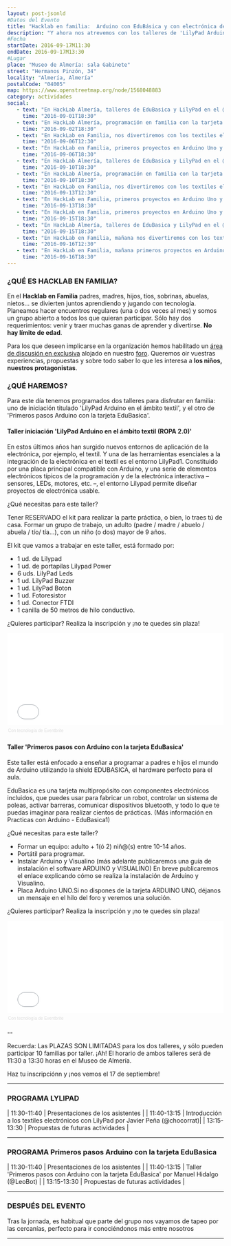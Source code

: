 ```yaml
---
layout: post-jsonld
#Datos del Evento
title: "Hacklab en familia:  Arduino con EduBásica y con electrónica de vestir"
description: "Y ahora nos atrevemos con los talleres de 'LilyPad Arduino en el ámbito textil' y 'Primeros pasos Arduino con la tarjeta EduBasica'"
#Fecha
startDate: 2016-09-17M11:30
endDate: 2016-09-17M13:30
#Lugar
place: "Museo de Almería: sala Gabinete"
street: "Hermanos Pinzón, 34"
locality: "Almería, Almería"
postalCode: "04005"
map: https://www.openstreetmap.org/node/1568048883
category: actividades
social:
   - text: "En HackLab Almería, talleres de EduBasica y LilyPad en el @MuseoAlmeria"
     time: "2016-09-01T18:30"
   - text: "En HackLab Almería, programación en familia con la tarjeta EduBasica"
     time: "2016-09-02T18:30"
   - text: "En HackLab en Familia, nos divertiremos con los textiles electrónicos"
     time: "2016-09-06T12:30"
   - text: "En HackLab en Familia, primeros proyectos en Arduino Uno y LiLyPad."
     time: "2016-09-06T18:30"
   - text: "En HackLab Almería, talleres de EduBasica y LilyPad en el @MuseoAlmeria"
     time: "2016-09-10T18:30"
   - text: "En HackLab Almería, programación en familia con la tarjeta EduBasica"
     time: "2016-09-10T18:30"
   - text: "En HackLab en Familia, nos divertiremos con los textiles electrónicos"
     time: "2016-09-13T12:30"
   - text: "En HackLab en Familia, primeros proyectos en Arduino Uno y LiLyPad."
     time: "2016-09-13T18:30"
   - text: "En HackLab en Familia, primeros proyectos en Arduino Uno y LiLyPad."
     time: "2016-09-15T18:30"
   - text: "En HackLab Almería, talleres de EduBasica y LilyPad en el @MuseoAlmeria"
     time: "2016-09-15T18:30"
   - text: "En HackLab en Familia, mañana nos divertiremos con los textiles electrónicos"
     time: "2016-09-16T12:30"
   - text: "En HackLab en Familia, mañana primeros proyectos en Arduino Uno y LiLyPad en @MuseoAlmeria."
     time: "2016-09-16T18:30"
---
```


### ¿QUÉ ES HACKLAB EN FAMILIA?

En el __Hacklab en Familia__ padres, madres, hijos, tíos, sobrinas, abuelas, nietos...  se divierten juntos aprendiendo y jugando con tecnología. Planeamos hacer encuentros regulares (una o dos veces al mes) y
somos un grupo abierto a todos los que quieran participar. Sólo hay dos requerimientos: venir y traer muchas ganas de aprender y divertirse. __No hay límite de edad__.

Para los que deseen implicarse en la organización hemos habilitado un [área de discusión en exclusiva](http://foro.hacklabalmeria.net/c/EnFamilia) alojado en nuestro [foro](http://foro.hacklabalmeria.net/). 
Queremos oir vuestras experiencias, propuestas y sobre todo saber lo que les interesa a __los niños, nuestros protagonistas__.




### ¿QUÉ HAREMOS?

Para este día tenemos programados dos talleres para disfrutar en familia: uno de iniciación titulado 'LilyPad Arduino en el ámbito textil', y el otro de 'Primeros pasos Arduino con la tarjeta EduBasica'. 


#### Taller iniciación 'LilyPad Arduino en el ámbito textil (ROPA 2.0)'

En estos últimos años han surgido nuevos entornos de aplicación de la electrónica, por ejemplo, el textil. Y una de las herramientas esenciales a la integración de la electrónica en el textil es el entorno LilyPad1. Constituido por una placa principal compatible con Arduino, y una serie de elementos electrónicos típicos de la programación y de la electrónica interactiva – sensores, LEDs, motores, etc. –, el entorno Lilypad permite diseñar proyectos de electrónica usable.

¿Qué necesitas para este taller?

Tener RESERVADO el kit para realizar la parte práctica, o bien, lo traes tú de casa. Formar un grupo de trabajo,  un adulto (padre / madre / abuelo / abuela / tío/ tía...), con un niño (o dos) mayor de 9 años.


El kit que vamos a trabajar en este taller, está formado por:

+ 1 ud. de Lilypad
+ 1 ud. de portapilas Lilypad Power
+ 6 uds. LilyPad Leds
+ 1 ud. LilyPad Buzzer
+ 1 ud. LilyPad Boton
+ 1 ud. Fotoresistor
+ 1 ud. Conector FTDI
+ 1 canilla de 50 metros de hilo conductivo.

¿Quieres participar? Realiza la inscripción y ¡no te quedes sin plaza!
<div style="width:100%; text-align:left;" ><iframe  src="//eventbrite.es/tickets-external?eid=27226393877&ref=etckt" frameborder="0" height="214" width="100%" vspace="0" hspace="0" marginheight="5" marginwidth="5" scrolling="auto" allowtransparency="true"></iframe><div style="font-family:Helvetica, Arial; font-size:10px; padding:5px 0 5px; margin:2px; width:100%; text-align:left;" ><a class="powered-by-eb" style="color: #dddddd; text-decoration: none;" target="_blank" href="http://www.eventbrite.es/l/registration-online/">Con tecnología de Eventbrite</a></div></div>



#### Taller 'Primeros pasos con Arduino con la tarjeta EduBasica'

Este taller está enfocado a enseñar a programar a padres e hijos el mundo de Arduino utilizando la shield EDUBASICA, el hardware perfecto para el aula.

EduBasica es una tarjeta multipropósito con componentes electrónicos incluidos, que puedes usar para fabricar un robot, controlar un sistema de poleas, activar barreras, comunicar dispositivos bluetooth, y todo lo que te puedas imaginar para realizar cientos de prácticas. (Más información en Practicas con Arduino - EduBasica1)

¿Qué necesitas para este taller?

+ Formar un equipo: adulto + 1(ó 2) niñ@(s) entre 10-14 años.
+ Portátil para programar.
+ Instalar Arduino y Visualino (más adelante publicaremos una guía de instalación el software ARDUINO y VISUALINO) En breve publicaremos el enlace explicando cómo se realiza la instalación de Arduino y Visualino.
+ Placa Arduino UNO.Si no dispones de la tarjeta ARDUINO UNO, déjanos un mensaje en el hilo del foro y veremos una solución.

¿Quieres participar? Realiza la inscripción y ¡no te quedes sin plaza! 

<div style="width:100%; text-align:left;" ><iframe  src="//eventbrite.es/tickets-external?eid=26287890789&ref=etckt" frameborder="0" height="214" width="100%" vspace="0" hspace="0" marginheight="5" marginwidth="5" scrolling="auto" allowtransparency="true"></iframe><div style="font-family:Helvetica, Arial; font-size:10px; padding:5px 0 5px; margin:2px; width:100%; text-align:left;" ><a class="powered-by-eb" style="color: #dddddd; text-decoration: none;" target="_blank" href="http://www.eventbrite.es/l/registration-online/">Con tecnología de Eventbrite</a></div></div>

--

Recuerda: Las PLAZAS SON LIMITADAS para los dos talleres, y sólo pueden participar 10 familias por taller. ¡Ah! El horario de ambos talleres será de 11:30 a 13:30 horas en el Museo de Almería.

Haz tu inscripciónn y ¡nos vemos el 17 de septiembre!

---

### PROGRAMA LYLIPAD

| 11:30-11:40   | Presentaciones de los asistentes |
| 11:40-13:15   | Introducción a los textiles electrónicos con LilyPad por Javier Peña (@chocorrat)|
| 13:15-13:30   | Propuestas de futuras actividades |

---

### PROGRAMA Primeros pasos Arduino con la tarjeta EduBasica

| 11:30-11:40   | Presentaciones de los asistentes |
| 11:40-13:15   | Taller 'Primeros pasos con Arduino con la tarjeta EduBasica' por Manuel Hidalgo (@LeoBot) |
| 13:15-13:30   | Propuestas de futuras actividades |

---

### DESPUÉS DEL EVENTO

Tras la jornada, es habitual que parte del grupo nos vayamos de tapeo por las cercanías, perfecto para ir conociéndonos más entre nosotros

---
